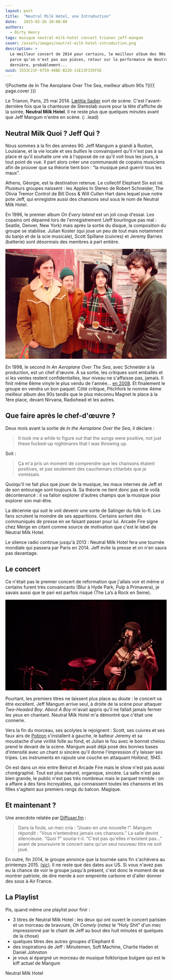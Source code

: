 ```yaml
---
layout: post
title:  "Neutral Milk Hotel, une Introduction"
date:   2015-02-26 10:00:00
authors: 
  - Dirty Henry
tags: musique neutral-milk-hotel concert trianon jeff-mangum
cover: /assets/images/neutral-milk-hotel-introduction.png
description: >
  Le meilleur concert de 2014 pour certains, le meilleur album des 90s pour d'autres. Neuf mois après le concert, 
  parce qu'on n'est pas aux pièces, retour sur la performance de Neutral Milk Hotel à Paris en mai dernier. La 
  dernière, probablement...
uuid: 3553C21F-0759-44BE-B22D-11E13F335F5E
---
```


![Pochette de In The Aeroplane Over The Sea, meilleur album 90s ?]({{ page.cover }})

Le Trianon, Paris, 25 mai 2014. [Lætitia Sadier](http://fr.wikipedia.org/wiki/Lætitia_Sadier) sort de scène. 
C'est l'avant-dernière fois que la chanteuse de Stereolab ouvre pour la tête d'affiche de la soirée, 
**Neutral Milk Hotel**. Il ne reste plus que quelques minutes avant que Jeff Mangum n'entre en scène.
{: .lead}

## Neutral Milk Quoi ? Jeff Qui ? 

Nous sommes à la fin des années 90. Jeff Mangum a grandi à Ruston, Louisiane, et la vie locale et ses 
*bullies* le convainquent qu'il n'est pas à sa place et qu'il souhaite une vie à l'opposé de ce qu'il voit 
tous les jours, à tout point de vue. Il part alors créer une communauté de copains musiciens afin de prouver 
que sa théorie tient bon&nbsp;: “la musique peut guerrir tous les maux”. 

Athens, Géorgie, est la destination retenue. Le collectif Elephant Six est né. Plusieurs groupes 
naissent&nbsp;: les Apples In Stereo de Robert Schneider, The Olivia Tremor Control de Bill Doss & 
Will Cullen Hart dans lequel joue notre pote Jeff, qui enregistre aussi des chansons seul sous le nom 
de Neutral Milk Hotel.

En 1996, le premier album *On Every Island* est un joli coup d'essai. Les copains ont dépanné lors de 
l'enregistrement (Jeff bourlingue pas mal&nbsp;: Seatlle, Denver, New York) mais après la sortie du disque, 
la composition du groupe se stabilise. Julian Koster (qui joue un peu de tout mais notamment du banjo et de 
la scie musicale), Scott Spillane (cuivres) et Jeremy Barnes (batterie) sont désormais des membres à part 
entière.

![Jeff, Scott, Julian et Jeremy : le lineup de Neutral Milk Hotel](assets/images/neutral-milk-hotel-lineup-90s.jpg)

En 1998, le second *In An Aeroplane Over The Sea*, avec Schneider à la production, est un chef d'œuvre. 
À sa sortie, les critiques sont emballés et si les ventes restent confidentielles, leur niveau ne s'affaisse 
pas, jamais. Il finit même 6ème vinyle le plus vendu de l'année... 
[en 2008](http://www.rollingstone.com/music/news/radiohead-neutral-milk-hotel-help-vinyl-sales-almost-double-in-2008-20090108). 
Et finalement le groupe en vendra un bon paquet. Côté critique, Pitchfork le nomme 4ème meilleur album des 
90s tandis que le plus méconnu Magnet le place à la 1ère place, devant Nirvana, Radiohead et les autres.

## Que faire après le chef-d'œuvre ?

Deux mois avant la sortie de *In the Aeroplane Over the Sea*, il déclare&nbsp;:

> It took me a while to figure out that the songs were positive, 
> not just these fucked-up nightmares that I was throwing up.

Soit&nbsp;:

> Ça m'a pris un moment de comprendre que les chansons étaient positives,
> et pas seulement des cauchemars chtarbés que je vomissais.

Quoiqu'il ne fait plus que jouer de la musique, les maux internes de Jeff et de son entourage sont toujours 
là. Sa théorie ne tient donc pas et le voilà décontenancé&nbsp;: il va falloir explorer d'autres champs que 
la musique pour explorer son mal-être. 

La décennie qui suit le voit devenir une sorte de Salinger du folk lo-fi. Les fans scrutent la moindre de 
ses apparitions. Certains sortent des communiqués de presse en se faisant passer pour lui. Arcade Fire signe 
chez Merge en citant comme source de motivation que c'est le label de Neutral Milk Hotel. 

Le silence radio continue jusqu'à 2013&nbsp;: Neutral Milk Hotel fera une tournée mondiale qui passera par 
Paris en 2014. Jeff évite la presse et on n'en saura pas davantage.

## Le concert

Ce n'était pas le premier concert de reformation que j'allais voir et même si certains furent très 
convaincants (Blur à Hyde Park, Pulp à Primavera), je savais aussi que le pari est parfois risqué (The La’s 
à Rock en Seine).

![Jeff Mangum en 2014](assets/images/neutral-milk-hotel-jeff-mangum-2014.jpg)

Pourtant, les premiers titres ne laissent plus place au doute&nbsp;: le concert va être excellent. Jeff Mangum 
arrive seul, à droite de la scène pour attaquer *Two-Headed Boy*. *About A Boy* m'avait appris qu'il ne 
fallait jamais fermer les yeux en chantant. Neutral Milk Hotel m'a démontré que c'était une connerie. 

Vers la fin du morceau, ses acolytes le rejoignent&nbsp;:  Scott, ses cuivres et ses faux airs de 
[Potiron](https://www.google.com/search?q=potiron+oui-oui) s'installent à gauche, le batteur Jeremy et sa 
moustache d'une virilité folle au fond, et Julian le fou avec le bonnet chelou prend le devant de la scène. 
Mangum avait déjà posé des bonnes bases d’intensité avec un chant si sincère qu'il donne l'impression d'y 
laisser ses tripes. Les instruments en rajoute une couche en attaquant *Holland, 1945*. 

On est dans un mix entre Beirut et Arcade Fire mais le show n'est pas aussi chorégraphié. Tout est plus 
naturel, organique, sincère. La salle n'est pas bien grande, le public n'est pas très nombreux mais le 
parquet tremble&nbsp;: on a affaire à des fans incroyables, qui connaissent toutes les chansons et les 
filles s'agitent aux premiers rangs du balcon. Magique.

## Et maintenant ?

Une anecdote relatée par [Diffuser.fm](http://diffuser.fm/jeff-mangum-plays-intimate-show-tells-audience-theyll-never-hear-his-new-songs/)&nbsp;:

> Dans la foule, un mec cria&nbsp;: “Joues-en une nouvelle !”. 
> Mangum répondit&nbsp;: “Vous n'entendrez jamais ces chansons.” 
> La salle devint silencieuse. “Quoi ?” souria-t-il. “C'est pas qu'elles n'existent pas...” 
> avant de poursuivre le concert sans qu'un seul nouveau titre ne soit joué.

En outre, fin 2014, le groupe annonce que la tournée sans fin s'achèvera au printemps 2015. 
[(sic)](http://pitchfork.com/news/57791-neutral-milk-hotel-announce-last-tour-for-the-forseeable-future/). 
Il ne reste que des dates aux US. Si vous n'avez pas eu la chance de voir le groupe jusqu'à présent, 
c'est donc le moment de se montrer patriote, de dire merde à son empreinte carbone et d'aller donner 
des sous à Air France.

## La Playlist

<div id='neutralmilkhotel-playlist' 
     class="dr-playlist" 
     dr-spotify-id="3mAghZ3fbBetCZs2HFqLm1"
     dr-spotify-user="dirtyhenry">
</div>

Pis, quand même une playlist pour finir&nbsp;:

- 3 titres de Neutral Milk Hotel&nbsp;: les deux qui ont ouvert le concert parisien et un morceau de bravoure, *Oh Comely* (notez le “Holy Shit” d'un mec impressionné par le chant de Jeff au bout des huit minutes et quelques de la chose)
- quelques titres des autres groupes d'Elephant 6
- des inspirations de Jeff&nbsp;: Minutemen, Soft Machine, Charlie Haden et Daniel Johnston
- je vous ai épargné un morceau de musique folklorique bulgare qui est le kiff actuel de Mangum

<div class="microdata" itemprop="performer" itemscope="" itemtype="http://schema.org/MusicGroup">
  <link itemprop="sameAs" href="http://fr.wikipedia.org/wiki/Neutral_Milk_Hotela" />
  <div>
    <span itemprop="name">Neutral Milk Hotel</span></a>
  </div>
</div>
